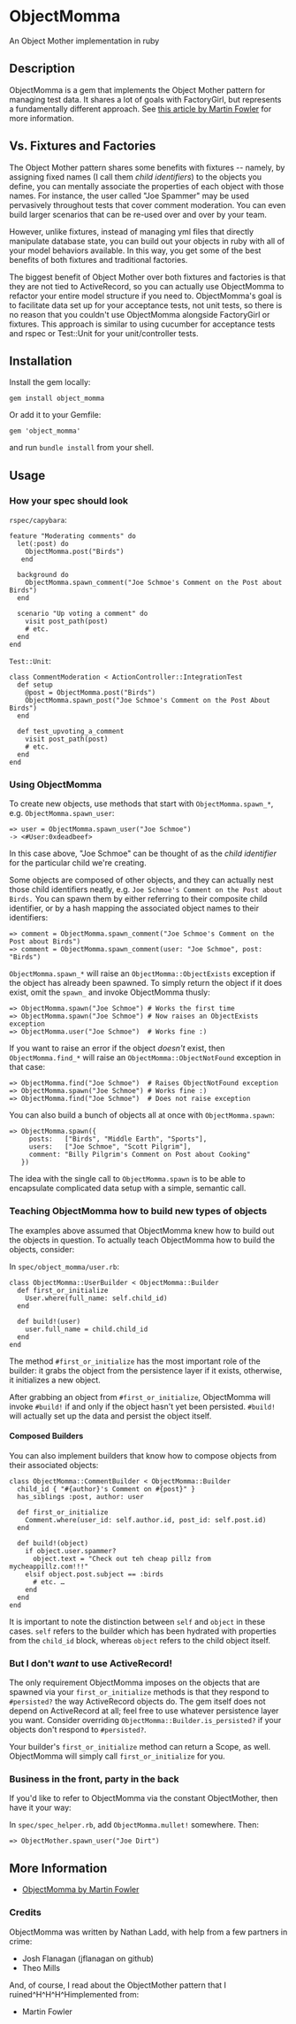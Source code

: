 # ObjectMomma

An Object Mother implementation in ruby

## Description

ObjectMomma is a gem that implements the Object Mother pattern for managing test data. It shares a lot of goals with FactoryGirl, but represents a fundamentally different approach.  See [this article by Martin Fowler](http://martinfowler.com/bliki/ObjectMother.html) for more information.

## Vs. Fixtures and Factories

The Object Mother pattern shares some benefits with fixtures -- namely, by assigning fixed names (I call them *child identifiers*) to the objects you define, you can mentally associate the properties of each object with those names. For instance, the user called "Joe Spammer" may be used pervasively throughout tests that cover comment moderation. You can even build larger scenarios that can be re-used over and over by your team.

However, unlike fixtures, instead of managing yml files that directly manipulate database state, you can build out your objects in ruby with all of your model behaviors available. In this way, you get some of the best benefits of both fixtures and traditional factories.

The biggest benefit of Object Mother over both fixtures and factories is that they are not tied to ActiveRecord, so you can actually use ObjectMomma to refactor your entire model structure if you need to. ObjectMomma's goal is to facilitate data set up for your acceptance tests, not unit tests, so there is no reason that you couldn't use ObjectMomma alongside FactoryGirl or fixtures. This approach is similar to using cucumber for acceptance tests and rspec or Test::Unit for your unit/controller tests.

## Installation

Install the gem locally:

    gem install object_momma

Or add it to your Gemfile:

    gem 'object_momma'

and run `bundle install` from your shell.

## Usage

### How your spec should look

`rspec/capybara`:

    feature "Moderating comments" do
      let(:post) do
        ObjectMomma.post("Birds")
       end
       
      background do
        ObjectMomma.spawn_comment("Joe Schmoe's Comment on the Post about Birds")
      end
      
      scenario "Up voting a comment" do
        visit post_path(post)
        # etc.
      end
    end

`Test::Unit`:

    class CommentModeration < ActionController::IntegrationTest
      def setup
        @post = ObjectMomma.post("Birds")
        ObjectMomma.spawn_post("Joe Schmoe's Comment on the Post About Birds")
      end
      
      def test_upvoting_a_comment
        visit post_path(post)
        # etc.
      end
    end

### Using ObjectMomma

To create new objects, use methods that start with `ObjectMomma.spawn_*`, e.g. `ObjectMomma.spawn_user`:

    => user = ObjectMomma.spawn_user("Joe Schmoe")
    -> <#User:0xdeadbeef>

In this case above, "Joe Schmoe" can be thought of as the *child identifier* for the particular child we're creating.
 
Some objects are composed of other objects, and they can actually nest those child identifiers neatly, e.g. `Joe Schmoe's Comment on the Post about Birds.` You can spawn them by either referring to their composite child identifier, or by a hash mapping the associated object names to their identifiers:

    => comment = ObjectMomma.spawn_comment("Joe Schmoe's Comment on the Post about Birds")
    => comment = ObjectMomma.spawn_comment(user: "Joe Schmoe", post: "Birds")

`ObjectMomma.spawn_*` will raise an `ObjectMomma::ObjectExists` exception if the object has already been spawned. To simply return the object if it does exist, omit the `spawn_` and invoke ObjectMomma thusly:

    => ObjectMomma.spawn("Joe Schmoe") # Works the first time
    => ObjectMomma.spawn("Joe Schmoe") # Now raises an ObjectExists exception
    => ObjectMomma.user("Joe Schmoe")  # Works fine :)

If you want to raise an error if the object *doesn't* exist, then `ObjectMomma.find_*` will raise an `ObjectMomma::ObjectNotFound` exception in that case:

    => ObjectMomma.find("Joe Schmoe")  # Raises ObjectNotFound exception
    => ObjectMomma.spawn("Joe Schmoe") # Works fine :)
    => ObjectMomma.find("Joe Schmoe")  # Does not raise exception

You can also build a bunch of objects all at once with `ObjectMomma.spawn`:

    => ObjectMomma.spawn({
         posts:   ["Birds", "Middle Earth", "Sports"],
         users:   ["Joe Schmoe", "Scott Pilgrim"],
         comment: "Billy Pilgrim's Comment on Post about Cooking"
       })

The idea with the single call to `ObjectMomma.spawn` is to be able to encapsulate complicated data setup with a simple, semantic call.

### Teaching ObjectMomma how to build new types of objects

The examples above assumed that ObjectMomma knew how to build out the objects in question. To actually teach ObjectMomma how to build the objects, consider:

In `spec/object_momma/user.rb`:

    class ObjectMomma::UserBuilder < ObjectMomma::Builder
      def first_or_initialize
        User.where(full_name: self.child_id)
      end
      
      def build!(user)
        user.full_name = child.child_id
      end
    end
    
The method `#first_or_initialize` has the most important role of the builder: it grabs the object from the persistence layer if it exists, otherwise, it initializes a new object.

After grabbing an object from `#first_or_initialize`, ObjectMomma will invoke `#build!` if and only if the object hasn't yet been persisted. `#build!` will actually set up the data and persist the object itself.

#### Composed Builders

You can also implement builders that know how to compose objects from their associated objects:

    class ObjectMomma::CommentBuilder < ObjectMomma::Builder
      child_id { "#{author}'s Comment on #{post}" }
      has_siblings :post, author: user
      
      def first_or_initialize
        Comment.where(user_id: self.author.id, post_id: self.post.id)
      end
      
      def build!(object)
        if object.user.spammer?
          object.text = "Check out teh cheap pillz from mycheappillz.com!!!"
        elsif object.post.subject == :birds
          # etc. …
        end
      end
    end

It is important to note the distinction between `self` and `object` in these cases.  `self` refers to the builder which has been hydrated with properties from the `child_id` block, whereas `object` refers to the child object itself.

### But I don't *want* to use ActiveRecord!

The only requirement ObjectMomma imposes on the objects that are spawned via your `first_or_initialize` methods is that they respond to `#persisted?` the way ActiveRecord objects do.  The gem itself does not depend on ActiveRecord at all; feel free to use whatever persistence layer you want. Consider overriding `ObjectMomma::Builder.is_persisted?` if your objects don't respond to `#persisted?`.

Your builder's `first_or_initialize` method can return a Scope, as well. ObjectMomma will simply call `first_or_initialize` for you.

### Business in the front, party in the back

If you'd like to refer to ObjectMomma via the constant ObjectMother, then have it your way:

In `spec/spec_helper.rb`, add `ObjectMomma.mullet!` somewhere.  Then:

    => ObjectMother.spawn_user("Joe Dirt")

## More Information

 * [ObjectMomma by Martin Fowler](http://martinfowler.com/bliki/ObjectMother.html)

### Credits

ObjectMomma was written by Nathan Ladd, with help from a few partners in crime:

 * Josh Flanagan (jflanagan on github)
 * Theo Mills

And, of course, I read about the ObjectMother pattern that I ruined^H^H^H^Himplemented from:

 * Martin Fowler
